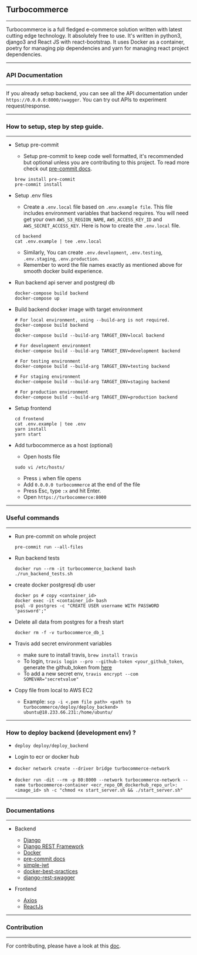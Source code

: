 ## Turbocommerce

---

Turbocommerce is a full fledged e-commerce solution written with latest cutting
edge technology. It absolutely free to use. It's written in python3, django3 and
React JS with react-bootstrap. It uses Docker as a container, poetry for managing
pip dependencies and yarn for managing react project dependencies.

---

### API Documentation

---

If you already setup backend, you can see all the API documentation under `https://0.0.0.0:8000/swagger`.
You can try out APIs to experiment request/response.

---

### How to setup, step by step guide.

---


- Setup pre-commit

    - Setup pre-commit to keep code well formatted, it's recommended but optional unless
you are contributing to this project. To read more check out [pre-commit docs](https://pre-commit.com/).

    ```
    brew install pre-commit
    pre-commit install
    ```


- Setup .env files
    - Create a `.env.local` file based on `.env.example file`. This file includes environment
variables that backend requires. You will need get your own `AWS_S3_REGION_NAME`,
`AWS_ACCESS_KEY_ID` and `AWS_SECRET_ACCESS_KEY`.
Here is how to create the `.env.local` file.
    ```
    cd backend
    cat .env.example | tee .env.local
    ```
    - Similarly, You can create `.env.development`, `.env.testing`, `.env.staging`, `.env.production`.
    - Remember to word the file names exactly as mentioned above for smooth docker build experience.

- Run backend api server and postgreql db
    ```
    docker-compose build backend
    docker-compose up
    ```

- Build backend docker image with target environment
    ```
    # For local environment, using --build-arg is not required.
    docker-compose build backend
    OR
    docker-compose build --build-arg TARGET_ENV=local backend

    # For development environment
    docker-compose build --build-arg TARGET_ENV=development backend

    # For testing environment
    docker-compose build --build-arg TARGET_ENV=testing backend

    # For staging environment
    docker-compose build --build-arg TARGET_ENV=staging backend

    # For production environment
    docker-compose build --build-arg TARGET_ENV=production backend
    ```

- Setup frontend
    ```
    cd frontend
    cat .env.example | tee .env
    yarn install
    yarn start
    ```

- Add turbocommerce as a host (optional)
    - Open hosts file
    ```
    sudo vi /etc/hosts/
    ```
    - Press `i` when file opens
    - Add `0.0.0.0 turbocommerce` at the end of the file
    - Press Esc, type `:x` and hit Enter.
    - Open `https://turbocommerce:8000`
---

### Useful commands

---

- Run pre-commit on whole project
    ```
    pre-commit run --all-files
    ```

- Run backend tests
    ```
    docker run --rm -it turbocommerce_backend bash ./run_backend_tests.sh
    ```

- create docker postgresql db user
    ```
    docker ps # copy <container_id>
    docker exec -it <container_id> bash
    psql -U postgres -c "CREATE USER username WITH PASSWORD 'password';"
    ```

- Delete all data from postgres for a fresh start
    ```
    docker rm -f -v turbocommerce_db_1
    ```

- Travis add secret environment variables
    - make sure to install travis, `brew install travis`
    - To login, `travis login --pro --github-token <your_github_token`, generate the github_token from [here](https://github.com/settings/tokens)
    - To add a new secret env, `travis encrypt --com SOMEVAR="secretvalue"`

- Copy file from local to AWS EC2
    - Example: `scp -i <.pem file path> <path to turbocommerce/deploy/deploy_backend>  ubuntu@18.233.66.231:/home/ubuntu/`

---

### How to deploy backend (development env) ?
- `deploy deploy/deploy_backend`

- Login to ecr or docker hub
- `docker network create --driver bridge turbocommerce-network`
- `docker run -dit --rm -p 80:8000 --network turbocommerce-network --name turbocommerce-container <ecr_repo_OR_dockerhub_repo_url>:<image_id> sh -c "chmod +x start_server.sh && ./start_server.sh"`
---

### Documentations

---

- Backend
    - [Django](https://www.djangoproject.com/)
    - [Django REST Framework](https://www.django-rest-framework.org/)
    - [Docker](https://docs.docker.com/reference/)
    - [pre-commit docs](https://pre-commit.com/)
    - [simple-jwt](https://django-rest-framework-simplejwt.readthedocs.io/en/latest/)
    - [docker-best-practices](https://docs.docker.com/develop/develop-images/dockerfile_best-practices/)
    - [django-rest-swagger](https://django-rest-swagger.readthedocs.io/en/latest/)

- Frontend
    - [Axios](https://github.com/axios/axios)
    - [ReactJs](https://reactjs.org/)

---

### Contribution

---

For contributing, please have a look at this
[doc](https://github.com/ashdaily/turbocommerce/blob/master/CONTRIBUTING.md).
